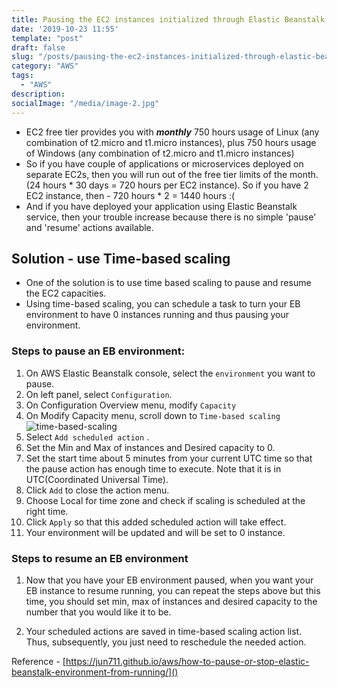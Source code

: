 ```yaml
---
title: Pausing the EC2 instances initialized through Elastic Beanstalk
date: '2019-10-23 11:55'
template: "post"
draft: false
slug: "/posts/pausing-the-ec2-instances-initialized-through-elastic-beanstalkc/"
category: "AWS"
tags:
  - "AWS"
description:
socialImage: "/media/image-2.jpg"
---
```

* EC2 free tier provides you with **_monthly_** 750 hours usage of Linux (any combination of t2.micro and t1.micro instances), plus 750 hours usage of Windows (any combination of t2.micro and t1.micro instances)
* So if you have couple of applications or microservices deployed on separate EC2s, then you will run out of the free tier limits of the month.
 (24 hours \* 30 days = 720 hours per EC2 instance).
So if you have 2 EC2 instance, then - 720 hours \* 2 = 1440 hours :(
* And if you have deployed your application using Elastic Beanstalk service, then your trouble increase because there is no simple 'pause' and 'resume' actions available.

## Solution - use Time-based scaling
* One of the solution is to use time based scaling to pause and resume the EC2 capacities.
* Using time-based scaling, you can schedule a task to turn your EB environment to have 0 instances running and thus pausing your environment.

### Steps to pause an EB environment:
1. On AWS Elastic Beanstalk console, select the `environment` you want to pause.
2. On left panel, select `Configuration`.
3. On Configuration Overview menu, modify `Capacity`
4. On Modify Capacity menu, scroll down to `Time-based scaling`
![time-based-scaling](/img/aws-elastic-beanstalk-console-time-based-scaling.png)
5. Select `Add scheduled action` .
6. Set the Min and Max of instances and Desired capacity to 0.
7. Set the start time about 5 minutes from your current UTC time so that the pause action has enough time to execute.
Note that it is in UTC(Coordinated Universal Time).
8. Click `Add` to close the action menu.
9. Choose Local for time zone and check if scaling is scheduled at the right time.
10. Click `Apply` so that this added scheduled action will take effect.
11. Your environment will be updated and will be set to 0 instance.


### Steps to resume an EB environment
1. Now that you have your EB environment paused, when you want your EB instance to resume running, you can repeat the steps above but this time, you should set min, max of instances and desired capacity to the number that you would like it to be.
2. Your scheduled actions are saved in time-based scaling action list. Thus, subsequently, you just need to reschedule the needed action.

Reference - [https://jun711.github.io/aws/how-to-pause-or-stop-elastic-beanstalk-environment-from-running/]()
